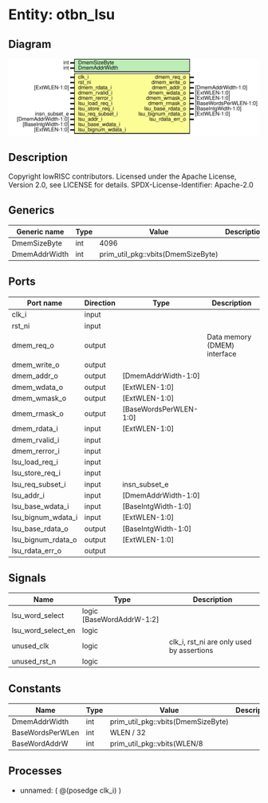 # Entity: otbn_lsu

## Diagram

![Diagram](otbn_lsu.svg "Diagram")
## Description

Copyright lowRISC contributors.
 Licensed under the Apache License, Version 2.0, see LICENSE for details.
 SPDX-License-Identifier: Apache-2.0
 
## Generics

| Generic name  | Type | Value                              | Description |
| ------------- | ---- | ---------------------------------- | ----------- |
| DmemSizeByte  | int  | 4096                               |             |
| DmemAddrWidth | int  | prim_util_pkg::vbits(DmemSizeByte) |             |
## Ports

| Port name          | Direction | Type                   | Description                  |
| ------------------ | --------- | ---------------------- | ---------------------------- |
| clk_i              | input     |                        |                              |
| rst_ni             | input     |                        |                              |
| dmem_req_o         | output    |                        | Data memory (DMEM) interface |
| dmem_write_o       | output    |                        |                              |
| dmem_addr_o        | output    | [DmemAddrWidth-1:0]    |                              |
| dmem_wdata_o       | output    | [ExtWLEN-1:0]          |                              |
| dmem_wmask_o       | output    | [ExtWLEN-1:0]          |                              |
| dmem_rmask_o       | output    | [BaseWordsPerWLEN-1:0] |                              |
| dmem_rdata_i       | input     | [ExtWLEN-1:0]          |                              |
| dmem_rvalid_i      | input     |                        |                              |
| dmem_rerror_i      | input     |                        |                              |
| lsu_load_req_i     | input     |                        |                              |
| lsu_store_req_i    | input     |                        |                              |
| lsu_req_subset_i   | input     | insn_subset_e          |                              |
| lsu_addr_i         | input     | [DmemAddrWidth-1:0]    |                              |
| lsu_base_wdata_i   | input     | [BaseIntgWidth-1:0]    |                              |
| lsu_bignum_wdata_i | input     | [ExtWLEN-1:0]          |                              |
| lsu_base_rdata_o   | output    | [BaseIntgWidth-1:0]    |                              |
| lsu_bignum_rdata_o | output    | [ExtWLEN-1:0]          |                              |
| lsu_rdata_err_o    | output    |                        |                              |
## Signals

| Name               | Type                      | Description                                |
| ------------------ | ------------------------- | ------------------------------------------ |
| lsu_word_select    | logic [BaseWordAddrW-1:2] |                                            |
| lsu_word_select_en | logic                     |                                            |
| unused_clk         | logic                     | clk_i, rst_ni are only used by assertions  |
| unused_rst_n       | logic                     |                                            |
## Constants

| Name             | Type | Value                              | Description |
| ---------------- | ---- | ---------------------------------- | ----------- |
| DmemAddrWidth    | int  | prim_util_pkg::vbits(DmemSizeByte) |             |
| BaseWordsPerWLen | int  | WLEN / 32                          |             |
| BaseWordAddrW    | int  | prim_util_pkg::vbits(WLEN/8        |             |
## Processes
- unnamed: ( @(posedge clk_i) )
